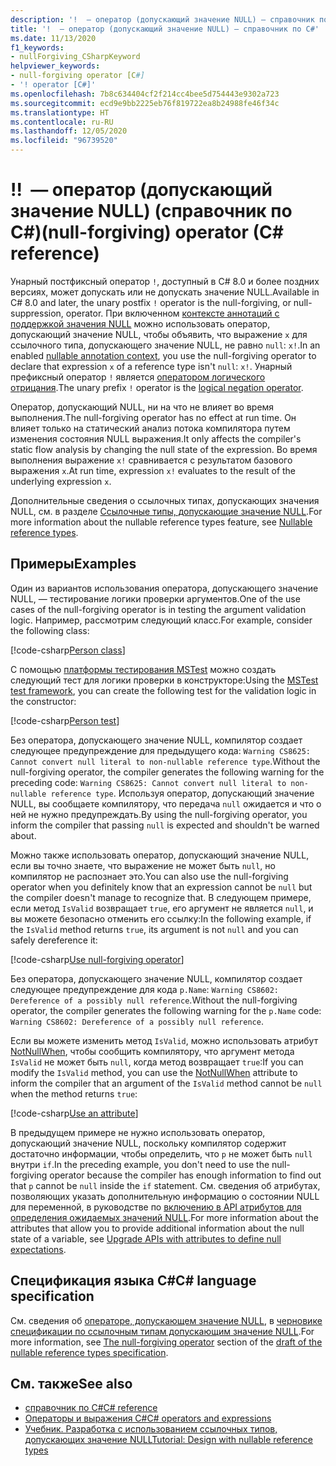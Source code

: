 ```yaml
---
description: '!  — оператор (допускающий значение NULL) — справочник по C#'
title: '!  — оператор (допускающий значение NULL) — справочник по C#'
ms.date: 11/13/2020
f1_keywords:
- nullForgiving_CSharpKeyword
helpviewer_keywords:
- null-forgiving operator [C#]
- '! operator [C#]'
ms.openlocfilehash: 7b8c634404cf2f214cc4bee5d754443e9302a723
ms.sourcegitcommit: ecd9e9bb2225eb76f819722ea8b24988fe46f34c
ms.translationtype: HT
ms.contentlocale: ru-RU
ms.lasthandoff: 12/05/2020
ms.locfileid: "96739520"
---
```

# <a name="-null-forgiving-operator-c-reference"></a><span data-ttu-id="d5c7b-105">!</span><span class="sxs-lookup"><span data-stu-id="d5c7b-105">!</span></span> <span data-ttu-id="d5c7b-106"> — оператор (допускающий значение NULL) (справочник по C#)</span><span class="sxs-lookup"><span data-stu-id="d5c7b-106">(null-forgiving) operator (C# reference)</span></span>

<span data-ttu-id="d5c7b-107">Унарный постфиксный оператор `!`, доступный в C# 8.0 и более поздних версиях, может допускать или не допускать значение NULL.</span><span class="sxs-lookup"><span data-stu-id="d5c7b-107">Available in C# 8.0 and later, the unary postfix `!` operator is the null-forgiving, or null-suppression, operator.</span></span> <span data-ttu-id="d5c7b-108">При включенном [контексте аннотаций с поддержкой значения NULL](../../nullable-references.md#nullable-annotation-context) можно использовать оператор, допускающий значение NULL, чтобы объявить, что выражение `x` для ссылочного типа, допускающего значение NULL, не равно `null`: `x!`.</span><span class="sxs-lookup"><span data-stu-id="d5c7b-108">In an enabled [nullable annotation context](../../nullable-references.md#nullable-annotation-context), you use the null-forgiving operator to declare that expression `x` of a reference type isn't `null`: `x!`.</span></span> <span data-ttu-id="d5c7b-109">Унарный префиксный оператор `!` является [оператором логического отрицания](boolean-logical-operators.md#logical-negation-operator-).</span><span class="sxs-lookup"><span data-stu-id="d5c7b-109">The unary prefix `!` operator is the [logical negation operator](boolean-logical-operators.md#logical-negation-operator-).</span></span>

<span data-ttu-id="d5c7b-110">Оператор, допускающий NULL, ни на что не влияет во время выполнения.</span><span class="sxs-lookup"><span data-stu-id="d5c7b-110">The null-forgiving operator has no effect at run time.</span></span> <span data-ttu-id="d5c7b-111">Он влияет только на статический анализ потока компилятора путем изменения состояния NULL выражения.</span><span class="sxs-lookup"><span data-stu-id="d5c7b-111">It only affects the compiler's static flow analysis by changing the null state of the expression.</span></span> <span data-ttu-id="d5c7b-112">Во время выполнения выражение `x!` сравнивается с результатом базового выражения `x`.</span><span class="sxs-lookup"><span data-stu-id="d5c7b-112">At run time, expression `x!` evaluates to the result of the underlying expression `x`.</span></span>

<span data-ttu-id="d5c7b-113">Дополнительные сведения о ссылочных типах, допускающих значения NULL, см. в разделе [Ссылочные типы, допускающие значение NULL](../builtin-types/nullable-reference-types.md).</span><span class="sxs-lookup"><span data-stu-id="d5c7b-113">For more information about the nullable reference types feature, see [Nullable reference types](../builtin-types/nullable-reference-types.md).</span></span>

## <a name="examples"></a><span data-ttu-id="d5c7b-114">Примеры</span><span class="sxs-lookup"><span data-stu-id="d5c7b-114">Examples</span></span>

<span data-ttu-id="d5c7b-115">Один из вариантов использования оператора, допускающего значение NULL, — тестирование логики проверки аргументов.</span><span class="sxs-lookup"><span data-stu-id="d5c7b-115">One of the use cases of the null-forgiving operator is in testing the argument validation logic.</span></span> <span data-ttu-id="d5c7b-116">Например, рассмотрим следующий класс.</span><span class="sxs-lookup"><span data-stu-id="d5c7b-116">For example, consider the following class:</span></span>

[!code-csharp[Person class](snippets/shared/NullForgivingOperator.cs#PersonClass)]

<span data-ttu-id="d5c7b-117">С помощью [платформы тестирования MSTest](../../../core/testing/unit-testing-with-mstest.md) можно создать следующий тест для логики проверки в конструкторе:</span><span class="sxs-lookup"><span data-stu-id="d5c7b-117">Using the [MSTest test framework](../../../core/testing/unit-testing-with-mstest.md), you can create the following test for the validation logic in the constructor:</span></span>

[!code-csharp[Person test](snippets/shared/NullForgivingOperator.cs#TestPerson)]

<span data-ttu-id="d5c7b-118">Без оператора, допускающего значение NULL, компилятор создает следующее предупреждение для предыдущего кода: `Warning CS8625: Cannot convert null literal to non-nullable reference type`.</span><span class="sxs-lookup"><span data-stu-id="d5c7b-118">Without the null-forgiving operator, the compiler generates the following warning for the preceding code: `Warning CS8625: Cannot convert null literal to non-nullable reference type`.</span></span> <span data-ttu-id="d5c7b-119">Используя оператор, допускающий значение NULL, вы сообщаете компилятору, что передача `null` ожидается и что о ней не нужно предупреждать.</span><span class="sxs-lookup"><span data-stu-id="d5c7b-119">By using the null-forgiving operator, you inform the compiler that passing `null` is expected and shouldn't be warned about.</span></span>

<span data-ttu-id="d5c7b-120">Можно также использовать оператор, допускающий значение NULL, если вы точно знаете, что выражение не может быть `null`, но компилятор не распознает это.</span><span class="sxs-lookup"><span data-stu-id="d5c7b-120">You can also use the null-forgiving operator when you definitely know that an expression cannot be `null` but the compiler doesn't manage to recognize that.</span></span> <span data-ttu-id="d5c7b-121">В следующем примере, если метод `IsValid` возвращает `true`, его аргумент не является `null`, и вы можете безопасно отменить его ссылку:</span><span class="sxs-lookup"><span data-stu-id="d5c7b-121">In the following example, if the `IsValid` method returns `true`, its argument is not `null` and you can safely dereference it:</span></span>

[!code-csharp[Use null-forgiving operator](snippets/shared/NullForgivingOperator.cs#UseNullForgiving)]

<span data-ttu-id="d5c7b-122">Без оператора, допускающего значение NULL, компилятор создает следующее предупреждение для кода `p.Name`: `Warning CS8602: Dereference of a possibly null reference`.</span><span class="sxs-lookup"><span data-stu-id="d5c7b-122">Without the null-forgiving operator, the compiler generates the following warning for the `p.Name` code: `Warning CS8602: Dereference of a possibly null reference`.</span></span>

<span data-ttu-id="d5c7b-123">Если вы можете изменить метод `IsValid`, можно использовать атрибут [NotNullWhen](xref:System.Diagnostics.CodeAnalysis.NotNullWhenAttribute), чтобы сообщить компилятору, что аргумент метода `IsValid` не может быть `null`, когда метод возвращает `true`:</span><span class="sxs-lookup"><span data-stu-id="d5c7b-123">If you can modify the `IsValid` method, you can use the [NotNullWhen](xref:System.Diagnostics.CodeAnalysis.NotNullWhenAttribute) attribute to inform the compiler that an argument of the `IsValid` method cannot be `null` when the method returns `true`:</span></span>

[!code-csharp[Use an attribute](snippets/shared/NullForgivingOperator.cs#UseAttribute)]

<span data-ttu-id="d5c7b-124">В предыдущем примере не нужно использовать оператор, допускающий значение NULL, поскольку компилятор содержит достаточно информации, чтобы определить, что `p` не может быть `null` внутри `if`.</span><span class="sxs-lookup"><span data-stu-id="d5c7b-124">In the preceding example, you don't need to use the null-forgiving operator because the compiler has enough information to find out that `p` cannot be `null` inside the `if` statement.</span></span> <span data-ttu-id="d5c7b-125">См. сведения об атрибутах, позволяющих указать дополнительную информацию о состоянии NULL для переменной, в руководстве по [включению в API атрибутов для определения ожидаемых значений NULL](../attributes/nullable-analysis.md).</span><span class="sxs-lookup"><span data-stu-id="d5c7b-125">For more information about the attributes that allow you to provide additional information about the null state of a variable, see [Upgrade APIs with attributes to define null expectations](../attributes/nullable-analysis.md).</span></span>

## <a name="c-language-specification"></a><span data-ttu-id="d5c7b-126">Спецификация языка C#</span><span class="sxs-lookup"><span data-stu-id="d5c7b-126">C# language specification</span></span>

<span data-ttu-id="d5c7b-127">См. сведения об [операторе, допускающем значение NULL](~/_csharplang/proposals/csharp-9.0/nullable-reference-types-specification.md#the-null-forgiving-operator), в [черновике спецификации по ссылочным типам допускающим значение NULL](~/_csharplang/proposals/csharp-9.0/nullable-reference-types-specification.md).</span><span class="sxs-lookup"><span data-stu-id="d5c7b-127">For more information, see [The null-forgiving operator](~/_csharplang/proposals/csharp-9.0/nullable-reference-types-specification.md#the-null-forgiving-operator) section of the [draft of the nullable reference types specification](~/_csharplang/proposals/csharp-9.0/nullable-reference-types-specification.md).</span></span>

## <a name="see-also"></a><span data-ttu-id="d5c7b-128">См. также</span><span class="sxs-lookup"><span data-stu-id="d5c7b-128">See also</span></span>

- [<span data-ttu-id="d5c7b-129">справочник по C#</span><span class="sxs-lookup"><span data-stu-id="d5c7b-129">C# reference</span></span>](../index.md)
- [<span data-ttu-id="d5c7b-130">Операторы и выражения C#</span><span class="sxs-lookup"><span data-stu-id="d5c7b-130">C# operators and expressions</span></span>](index.md)
- [<span data-ttu-id="d5c7b-131">Учебник. Разработка с использованием ссылочных типов, допускающих значение NULL</span><span class="sxs-lookup"><span data-stu-id="d5c7b-131">Tutorial: Design with nullable reference types</span></span>](../../tutorials/nullable-reference-types.md)
